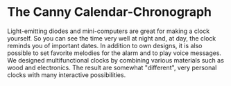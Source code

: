 # The Canny Calendar-Chronograph

Light-emitting diodes and mini-computers are great for making a clock yourself. So you can see the time very well at night and, at day, the clock reminds you of important dates. In addition to own designs, it is also possible to set favorite melodies for the alarm and to play voice messages. We designed multifunctional clocks by combining various materials such as wood and electronics. The result are somewhat "different", very personal clocks with many interactive possibilities.


